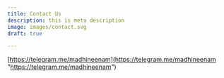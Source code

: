 ```yaml
---
title: Contact Us
description: this is meta description
image: images/contact.svg
draft: true

---
```

[https://telegram.me/madhineenam](https://telegram.me/madhineenam "https://telegram.me/madhineenam")
